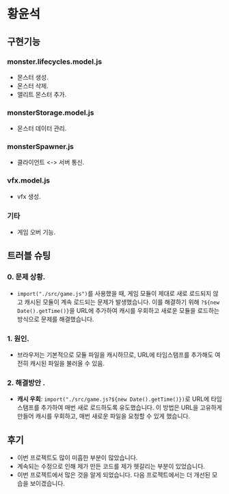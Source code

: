 # 황윤석
## 구현기능
### monster.lifecycles.model.js
- 몬스터 생성.
- 몬스터 삭제.
- 앨리트 몬스터 추가.
### monsterStorage.model.js
- 몬스터 데이터 관리.

### monsterSpawner.js
- 클라이언트 <-> 서버 통신.

### vfx.model.js
- vfx 생성.

### 기타
- 게임 오버 기능.

## 트러블 슈팅  
### 0. 문제 상황.
- `import("./src/game.js")`를 사용했을 때, 게임 모듈이 제대로 새로 로드되지 않고 캐시된 모듈이 계속 로드되는 문제가 발생했습니다. 이를 해결하기 위해 `?${new Date().getTime()}`을 URL에 추가하여 캐시를 우회하고 새로운 모듈을 로드하는 방식으로 문제를 해결했습니다.

### 1. 원인.
- 브라우저는 기본적으로 모듈 파일을 캐시하므로, URL에 타임스탬프를 추가해도 여전히 캐시된 파일을 불러올 수 있음.

### 2. 해결방안 .
- **캐시 우회**: `import("./src/game.js?${new Date().getTime()})`로 URL에 타임스탬프를 추가하여 매번 새로 로드하도록 유도했습니다. 이 방법은 URL을 고유하게 만들어 캐시를 우회하고, 매번 새로운 파일을 요청할 수 있게 했습니다.

## 후기
- 이번 프로젝트도 많이 미흡한 부분이 많았습니다.
- 계속되는 수정으로 인해 제가 만든 코드를 제가 헷갈리는 부분이 있었습니다.
- 이번 프로젝트에서 많은 것을 알게 되었습니다. 다음 프로젝트에서는 더 개선된 모습을 보이겠습니다.